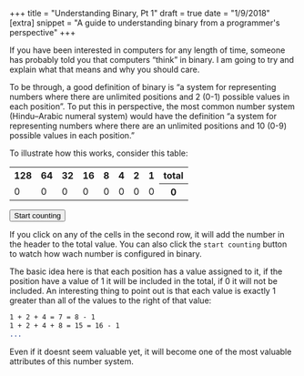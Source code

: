 +++
title = "Understanding Binary, Pt 1"
draft = true
date = "1/9/2018"
[extra]
snippet = "A guide to understanding binary from a programmer's perspective"
+++

If you have been interested in computers for any length of time, someone has probably told you that computers “think” in binary. I am going to try and explain what that means and why you should care. 

To be through, a good definition of binary is “a system for representing numbers where there are unlimited positions and 2 (0-1) possible values in each position”. To put this in perspective, the most common number system (Hindu–Arabic numeral system) would have the definition “a system for representing numbers where there are an unlimited positions and 10 (0-9) possible values in each position.”

To illustrate how this works, consider this table:

<table>
<tr>
<th>128</th> 
<th>64</th>
<th>32</th>
<th>16</th>
<th>8</th>
<th>4</th>
<th>2</th>
<th>1</th>
<th>total</th>
<tr>
<td>0</td>
<td>0</td> 
<td>0</td>
<td>0</td>
<td>0</td>
<td>0</td>
<td>0</td>
<td>0</td>
<th>0</td>
</tr>
</table>
<button>Start counting</button>

If you click on any of the cells in the second row, it will add the number in the header to the total value. You can also click the `start counting` button to watch how wach number is configured in binary. 

The basic idea here is that each position has a value assigned to it, if the position have a value of 1 it will be included in the total, if 0 it will not be included. An interesting thing to point out is that each value is exactly 1 greater than all of the values to the right of that value:


```1 + 2 = 3 = 4 - 1
1 + 2 + 4 = 7 = 8 - 1
1 + 2 + 4 + 8 = 15 = 16 - 1
...
```

Even if it doesnt seem valuable yet, it will become one of the most valuable attributes of this number system. 

